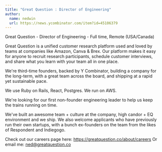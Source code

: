 ```yaml
---
title: "Great Question : Director of Engineering"
author:
  name: nedwin
  url: https://news.ycombinator.com/item?id=45106379
---
```

Great Question - Director of Engineering - Full time, Remote (USA&#x2F;Canada)

Great Question is a unified customer research platform used and loved by teams at companies like Amazon, Canva &amp; Brex. Our platform makes it easy for anyone to recruit research participants, schedule customer interviews, and share what you learn with your team all in one place.

We&#x27;re third-time founders, backed by Y Combinator, building a company for the long-term, with a great team across the board, and shipping at a rapid yet sustainable pace.

We use Ruby on Rails, React, Postgres. We run on AWS.

We&#x27;re looking for our first non-founder engineering leader to help us keep the trains running on time.

We&#x27;ve built an awesome team + culture at the company, high candor + EQ environment and we ship. We also welcome applicants who have previously run their own startups, with a bunch ex-founders on the team from the likes of Respondent and Indiegogo.

Check out our careers page here: <a href="https:&#x2F;&#x2F;greatquestion.co&#x2F;about&#x2F;careers">https:&#x2F;&#x2F;greatquestion.co&#x2F;about&#x2F;careers</a> Or email me: ned@greatquestion.co
<JobApplication />
